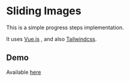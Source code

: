 # Sliding Images

This is a simple progress steps implementation.

It uses [Vue.js](https://vuejs.org) , and also [Tailwindcss](https://tailwindcss.com).

## Demo

Available [here](https://jsfiddle.net/cagan327/7vyL10rk/)
